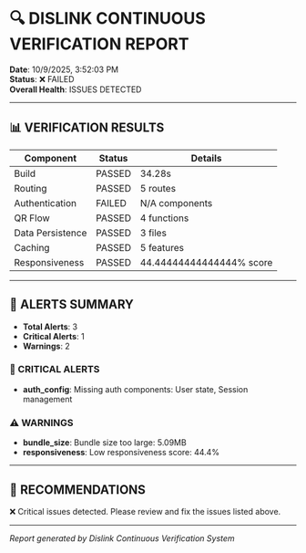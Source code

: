 # 🔍 DISLINK CONTINUOUS VERIFICATION REPORT

**Date**: 10/9/2025, 3:52:03 PM  
**Status**: ❌ FAILED  
**Overall Health**: ISSUES DETECTED

---

## 📊 VERIFICATION RESULTS

| Component | Status | Details |
|-----------|--------|---------|
| Build | PASSED | 34.28s |
| Routing | PASSED | 5 routes |
| Authentication | FAILED | N/A components |
| QR Flow | PASSED | 4 functions |
| Data Persistence | PASSED | 3 files |
| Caching | PASSED | 5 features |
| Responsiveness | PASSED | 44.44444444444444% score |

---

## 🚨 ALERTS SUMMARY

- **Total Alerts**: 3
- **Critical Alerts**: 1
- **Warnings**: 2


### 🚨 CRITICAL ALERTS

- **auth_config**: Missing auth components: User state, Session management



### ⚠️ WARNINGS

- **bundle_size**: Bundle size too large: 5.09MB
- **responsiveness**: Low responsiveness score: 44.4%


---

## 🎯 RECOMMENDATIONS

❌ Critical issues detected. Please review and fix the issues listed above.

---

*Report generated by Dislink Continuous Verification System*

